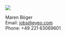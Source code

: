 ![](/images/people/maren.jpg)

Maren Böger<br>
Email: [jobs@eyeo.com](mailto:jobs@eyeo.com)<br>
Phone: +49 221 63069601
